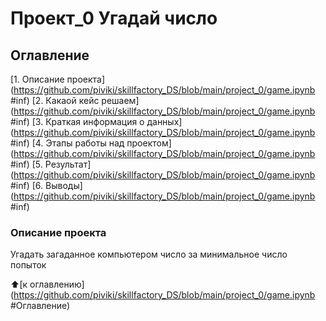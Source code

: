 # Проект_0 Угадай число

## Оглавление
[1. Описание проекта](https://github.com/piviki/skillfactory_DS/blob/main/project_0/game.ipynb #inf)
[2. Какаой кейс решаем](https://github.com/piviki/skillfactory_DS/blob/main/project_0/game.ipynb #inf)
[3. Краткая информация о данных](https://github.com/piviki/skillfactory_DS/blob/main/project_0/game.ipynb #inf)
[4. Этапы работы над проектом](https://github.com/piviki/skillfactory_DS/blob/main/project_0/game.ipynb #inf)
[5. Результат](https://github.com/piviki/skillfactory_DS/blob/main/project_0/game.ipynb #inf)
[6. Выводы](https://github.com/piviki/skillfactory_DS/blob/main/project_0/game.ipynb #inf)

### Описание проекта
Угадать загаданное компьютером число за минимальное число попыток

:arrow_up:[к оглавлению](https://github.com/piviki/skillfactory_DS/blob/main/project_0/game.ipynb #Оглавление)
